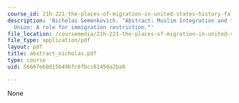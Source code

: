 ```yaml
---
course_id: 21h-221-the-places-of-migration-in-united-states-history-fall-2006
description: 'Nicholas Semenkovich. "Abstract: Muslim Integration and the European
  Union: A role for immigration restriction."'
file_location: /coursemedia/21h-221-the-places-of-migration-in-united-states-history-fall-2006/56667e60d15b49bfc6fbcc61450a2ba0_abstract_nicholas.pdf
file_type: application/pdf
layout: pdf
title: abstract_nicholas.pdf
type: course
uid: 56667e60d15b49bfc6fbcc61450a2ba0

---
```

None